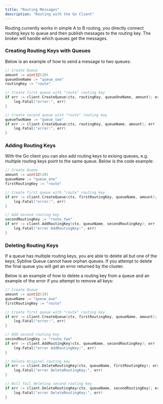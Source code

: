 ```yaml
---
title: "Routing Messages"
description: "Routing with the Go Client"
---
```


Routing currently works in simple A to B routing, you directly connect routing keys to queue and then publish messages to the routing key. The broker will handle which queues get the messages.

### Creating Routing Keys with Queues

Below is an example of how to send a message to two queues:

```go
// Create Queue
amount := uint32(20)
queueOneName := "queue_one"
routingKey := "route"

// Create first queue with "route" routing key
if err := client.CreateQueue(ctx, routingKey, queueOneName, amount); err != nil {
    log.Fatal("error:", err)
}

// Create second queue with "route" routing key
queueTwoName := "queue_two"
if err := client.CreateQueue(ctx, routingKey, queueName, amount); err != nil {
    log.Fatal("error:", err)
}
```

### Adding Routing Keys

With the Go client you can also add routing keys to exising queues, e.g. multiple routing keys point to the same queue. Below is the code example:

```go
// Create Queue
amount := uint32(20)
queueName := "queue_one"
firstRoutingKey := "route"

// Create first queue with "route" routing key
if err := client.CreateQueue(ctx, firstRoutingKey, queueName, amount); err != nil {
    log.Fatal("error:", err)
}

// Add second routing key
secondRoutingKey := "route_two"
if err := client.AddRoutingKey(ctx, queueName, secondRoutingKey); err != nil {
    log.Fatal("error AddRoutingKey:", err)
}
```

### Deleting Routing Keys

If a queue has multiple routing keys, you are able to delete all but one of the keys; Sybline Queue cannot have orphan queues. If you attempt to delete the final queue you will get an error returned by the cluster.

Below is an example of how to delete a routing key from a queue and an example of the error if you attempt to remove all keys:

```go
// Create Queue
amount := uint32(20)
queueName := "queue_one"
firstRoutingKey := "route"

// Create first queue with "route" routing key
if err := client.CreateQueue(ctx, firstRoutingKey, queueName, amount); err != nil {
    log.Fatal("error:", err)
}

// Add second routing key
secondRoutingKey := "route_two"
if err := client.AddRoutingKey(ctx, queueName, secondRoutingKey); err != nil {
    log.Fatal("error AddRoutingKey:", err)
}

// Delete Original routing key
if err := client.DeleteRoutingKey(ctx, queueName, firstRoutingKey); err != nil {
    log.Fatal("error DeleteRoutingKey:", err)
}

// Will fail deleting second routing key
if err := client.DeleteRoutingKey(ctx, queueName, secondRoutingKey); err != nil {
    log.Fatal("error DeleteRoutingKey:", err)
}
```

